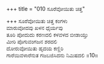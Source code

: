 +++
title = "010 ಸೂರೆವೋಯಿತು ಚಿತ್ತ"

+++
ಸೂರೆವೋಯಿತು ಚಿತ್ತ ಕಂಗಳು  
ಮಾರುವೋದವು ಖಳನ ಧೈರ್ಯವು  
ತೂರಿ ಪೋದುದು ಕರಣದಲಿ ಕಳವಳದ ಬೀಡಾಯ್ತು  
ಮೀರಿ ಪೊಗುವಂಗಜನ ಶರದಲಿ  
ದೋರುವೋಯಿತು ಹೃದಯ ಕಣ್ಣಿರಿ  
ಗಾರೆಯಿವಳಾರೆನುತ ಗಜಬಜಿಸಿದನು ನಿಮಿಷದಲಿ      ॥10॥